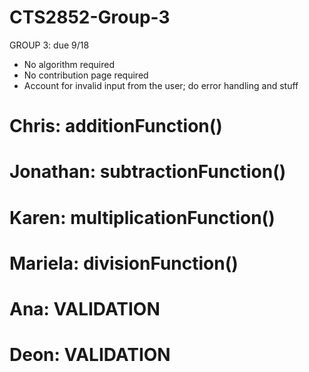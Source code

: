 # CTS2852-Group-3
GROUP 3: due 9/18
+ No algorithm required
+ No contribution page required
+ Account for invalid input from the user; do error handling and stuff

# Chris: additionFunction()
# Jonathan: subtractionFunction()
# Karen: multiplicationFunction()
# Mariela: divisionFunction()
# Ana: VALIDATION
# Deon: VALIDATION
